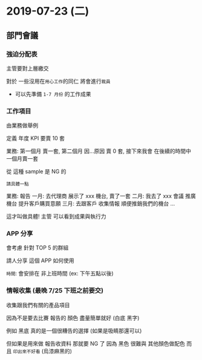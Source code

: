 # 2019-07-23 (二)

## 部門會議

### 強迫分配表

主管要對上層繳交

對於 一些沒用在`用心工作`的同仁 將會進行`裁員`

- 可以先準備 `1-7 月份` 的工作成果

### 工作項目

由業務做舉例

定義 年度 KPI 要賣 10 套

業務: 第一個月 賣一套, 第二個月 因...原因 賣 0 套, 接下來我會 在後續的時間中 一個月賣一套

從 這種 sample 是 NG 的

`請具體一點`

業務: 報告
一月: 去代理商 展示了 xxx 機台, 賣了一套
二月: 我去了 xxx 會議 推廣機台 提升客戶購買意願
三月: 去跟客戶 收集情報 順便推銷我們的機台
...

這才叫做具體! 主管 可以看到成果與執行力

### APP 分享

會考慮 針對 TOP 5 的群組

請人分享 這個 APP 如何使用

`時間`: 會安排在 非上班時間 (ex: 下午五點以後)

### 情報收集 (最晚 7/25 下班之前要交)

收集跟我們有關的產品項目

因為不是要去比賽 報告的 顏色 盡量簡單就好 (白底 黑字)

例如 黑底 真的是一個很糟告的選擇
(如果是吸睛那還可以)

但如果是用來做 報告收資料 那就要 NG 了
因為 黑色 很難與 其他顏色做配色
而且 `印出來不好看` (烏漆麻黑的)

